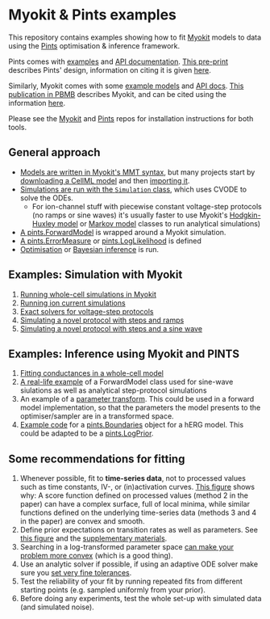 # Myokit & Pints examples

This repository contains examples showing how to fit [Myokit](https://github.com/MichaelClerx/myokit/) models to data using the [Pints](https://github.com/pints-team/pints) optimisation & inference framework.

Pints comes with [examples](https://github.com/pints-team/pints/blob/master/examples/README.md) and [API documentation](https://pints.readthedocs.io/). [This pre-print](https://arxiv.org/abs/1812.07388) describes Pints' design, information on citing it is given [here](https://github.com/pints-team/pints/blob/master/CITATION).

Similarly, Myokit comes with some [example models](http://myokit.org/examples/) and [API docs](https://myokit.readthedocs.io). [This publication in PBMB](https://doi.org/10.1016/j.pbiomolbio.2015.12.008) describes Myokit, and can be cited using the information [here](https://github.com/MichaelClerx/myokit/blob/master/CITATION).

Please see the [Myokit](https://github.com/MichaelClerx/myokit/) and [Pints](https://github.com/pints-team/pints) repos for installation instructions for both tools.

## General approach

- [Models are written in Myokit's MMT syntax](https://myokit.readthedocs.io/syntax/index.html), but many projects start by [downloading a CellML model](https://models.cellml.org/electrophysiology) and then [importing it](https://myokit.readthedocs.io/api_formats/cellml.html).
- [Simulations are run with the `Simulation` class](https://myokit.readthedocs.io/api_simulations/Simulation.html), which uses CVODE to solve the ODEs.
  - For ion-channel stuff with piecewise constant voltage-step protocols (no ramps or sine waves) it's usually faster to use Myokit's [Hodgkin-Huxley model](https://myokit.readthedocs.io/api_library/hh.html) or [Markov model](https://myokit.readthedocs.io/api_library/markov.html) classes to run analytical simulations)
- [A pints.ForwardModel](https://github.com/pints-team/pints/blob/master/examples/writing-a-model.ipynb) is wrapped around a Myokit simulation.
- [A pints.ErrorMeasure](https://pints.readthedocs.io/en/latest/error_measures.html) or [pints.LogLikelihood](https://pints.readthedocs.io/en/latest/log_likelihoods.html) is defined
- [Optimisation](https://github.com/pints-team/pints/blob/master/examples/optimisation-first-example.ipynb) or [Bayesian inference](https://github.com/pints-team/pints/blob/master/examples/sampling-first-example.ipynb) is run.

## Examples: Simulation with Myokit

1. [Running whole-cell simulations in Myokit](https://myokit.readthedocs.io/guide/simulations.html)
2. [Running ion current simulations](ion-currents/ion-current-models.ipynb)
2. [Exact solvers for voltage-step protocols](ion-currents/exact-simulation-of-step-protocols.ipynb)
3. [Simulating a novel protocol with steps and ramps](ion-currents/steps-and-ramps.ipynb)
4. [Simulating a novel protocol with steps and a sine wave](ion-currents/steps-and-sine-waves.ipynb)

## Examples: Inference using Myokit and PINTS

1. [Fitting conductances in a whole-cell model](https://github.com/MichaelClerx/myokit-pints-examples/tree/master/whole-cell-conductances)
2. [A real-life example](https://github.com/CardiacModelling/FourWaysOfFitting/blob/master/python/model.py) of a ForwardModel class used for sine-wave siulations as well as analytical step-protocol simulations
3. An example of a [parameter transform](https://github.com/CardiacModelling/FourWaysOfFitting/blob/master/python/transformation.py). This could be used in a forward model implementation, so that the parameters the model presents to the optimiser/sampler are in a transformed space.
4. [Example code](https://pints.readthedocs.io/en/latest/boundaries.html) for a [pints.Boundaries](https://pints.readthedocs.io/en/latest/boundaries.html) object for a hERG model. This could be adapted to be a [pints.LogPrior](https://pints.readthedocs.io/en/latest/log_priors.html).

## Some recommendations for fitting

1. Whenever possible, fit to **time-series data**, not to processed values such as time constants, IV-, or (in)activation curves. [This figure](https://www.biorxiv.org/content/10.1101/609875v1.full#F11) shows why: A score function defined on processed values (method 2 in the paper) can have a complex surface, full of local minima, while similar functions defined on the underlying time-series data (methods 3 and 4 in the paper) are convex and smooth.
2. Define prior expectations on transition rates as well as parameters. See [this figure](https://www.biorxiv.org/content/10.1101/609875v1.full#F3) and the [supplementary materials](https://www.biorxiv.org/content/10.1101/609875v1.supplementary-material).
3. Searching in a log-transformed parameter space [can make your problem more convex](https://dx.doi.org/10.1093/bioinformatics/btz020) (which is a good thing).
4. Use an analytic solver if possible, if using an adaptive ODE solver make sure you [set very fine tolerances](https://mirams.wordpress.com/2018/10/17/ode-errors-and-optimisation/).
5. Test the reliability of your fit by running repeated fits from different starting points (e.g. sampled uniformly from your prior).
6. Before doing any experiments, test the whole set-up with simulated data (and simulated noise).
